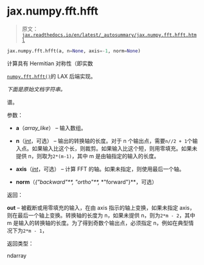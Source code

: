 # jax.numpy.fft.hfft

> 原文：[`jax.readthedocs.io/en/latest/_autosummary/jax.numpy.fft.hfft.html`](https://jax.readthedocs.io/en/latest/_autosummary/jax.numpy.fft.hfft.html)

```py
jax.numpy.fft.hfft(a, n=None, axis=-1, norm=None)
```

计算具有 Hermitian 对称性（即实数

[`numpy.fft.hfft()`](https://numpy.org/doc/stable/reference/generated/numpy.fft.hfft.html#numpy.fft.hfft "(in NumPy v2.0)")的 LAX 后端实现。

*下面是原始文档字符串。*

谱。

参数：

+   **a**（*array_like*） – 输入数组。

+   **n**（[*int*](https://docs.python.org/3/library/functions.html#int "(in Python v3.12)")，可选） – 输出的转换轴的长度。对于 n 个输出点，需要`n//2 + 1`个输入点。如果输入比这个长，则裁剪。如果输入比这个短，则用零填充。如果未提供 n，则取为`2*(m-1)`，其中 m 是由轴指定的输入的长度。

+   **axis**（[*int*](https://docs.python.org/3/library/functions.html#int "(in Python v3.12)")，可选） – 计算 FFT 的轴。如果未指定，则使用最后一个轴。

+   **norm**（*{"backward"**,* *"ortho"**,* *"forward"}**，可选）

返回：

**out** – 被截断或用零填充的输入，在由 axis 指示的轴上变换，如果未指定 axis，则在最后一个轴上变换。转换轴的长度为 n，如果未提供 n，则为`2*m - 2`，其中 m 是输入的转换轴的长度。为了得到奇数个输出点，必须指定 n，例如在典型情况下为`2*m - 1`，

返回类型：

ndarray
